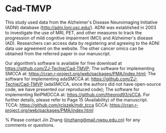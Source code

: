 # Cad-TMVP

This study used data from the Alzheimer's Disease Neuroimaging Initiative (ADNI) database (http://adni.loni.usc.edu/). ADNI was established in 2003 to investigate the use of MRI, PET, and other measures to track the progression of mild cognitive impairment (MCI) and Alzheimer's disease (AD). Researchers can access data by registering and agreeing to the ADNI data use agreement on the website. The other cancer omics can be obtained from the referred paper in our manuscript.


Our algorithm’s software is available for
free download at https://github.com/ZJ-Techie/Cad-TMVP; 
The software for implementing SMCCA at:
https://cran.r-project.org/web/packages/PMA/index.html;
The software for implementing adaSMCCA at:
https://github.com/ZJ-Techie/Cad-TMVP (adaSMCCA, since the authors did not have open-source code, we have presented our reproduced code);
The software for implementing RelPMDCCA at:
https://github.com/theorod93/sCCA. For further details, please refer to Page 15 (Availability) of the manuscript.
TCCA: https://github.com/rciszek/mdr_tcca
SCCA: https://cran.r-project.org/web/packages/PMA/index.html

% Please contact Jin Zhang (jinzhang@mail.nwpu.edu.cn) for any comments or questions.

